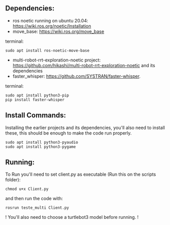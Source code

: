 ## Dependencies:
- ros noetic running on ubuntu 20.04: https://wiki.ros.org/noetic/Installation
- move_base: https://wiki.ros.org/move_base

terminal:

    sudo apt install ros-noetic-move-base
   
- multi-robot-rrt-exploration-noetic project: https://github.com/hikashi/multi-robot-rrt-exploration-noetic and its dependencies
- faster_whisper: https://github.com/SYSTRAN/faster-whisper.

terminal:

    sudo apt install python3-pip
    pip install faster-whisper


## Install Commands:
Installing the earlier projects and its dependencies, you'll also need to install these, this should be enough to make the code run properly.
    
    sudo apt install python3-pyaudio
    sudo apt install python3-pygame

## Running:
To Run you'll need to set client.py as executable (Run this on the scripts folder):

    chmod u+x Client.py 
and then run the code with:

    rosrun teste_multi Client.py

! You'll also need to choose a turtlebot3 model before running. !
